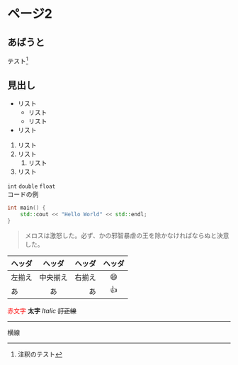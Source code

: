 # ページ2

## あばうと
テスト[^1]
[^1]: 注釈のテスト

## 見出し
* リスト
    * リスト
    * リスト
* リスト

1. リスト
2. リスト
    1. リスト
3. リスト

`int` `double` `float`
<br>
コードの例

```cpp
int main() {
    std::cout << "Hello World" << std::endl;
}
```

> メロスは激怒した。必ず、かの邪智暴虐の王を除かなければならぬと決意した。

|ヘッダ|ヘッダ|ヘッダ|ヘッダ|
|:--|:-:|--:|:-:|
|左揃え|中央揃え|右揃え|:smile:|
|あ|あ|あ|:+1:|

<font color="Red">赤文字</font>
**太字**
*Italic*
~~訂正線~~
***
横線

